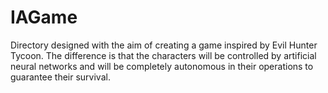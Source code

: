# IAGame
Directory designed with the aim of creating a game inspired by Evil Hunter Tycoon. The difference is that the characters will be controlled by artificial neural networks and will be completely autonomous in their operations to guarantee their survival.
